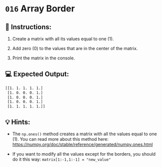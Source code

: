 # `016` Array Border

## 📝 Instructions:

1. Create a matrix with all its values equal to one (1).

2. Add zero (0) to the values that are in the center of the matrix.

3. Print the matrix in the console.

## 💻 Expected Output:

```bash
[[1. 1. 1. 1. 1.]
 [1. 0. 0. 0. 1.]
 [1. 0. 0. 0. 1.]
 [1. 0. 0. 0. 1.]
 [1. 1. 1. 1. 1.]]
```

## 💡 Hints:

+ The `np.ones()` method creates a matrix with all the values equal to one (1). You can read more about this method here: https://numpy.org/doc/stable/reference/generated/numpy.ones.html

+ If you want to modify all the values except for the borders, you should do it this way: `matrix[1:-1,1:-1] = "new_value"`
